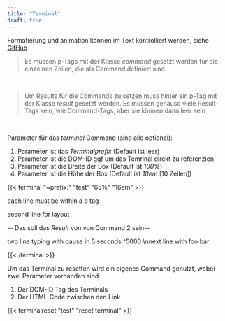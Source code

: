 ```yaml
---
title: "Terminal"
draft: true
---
```


Formatierung und animation können im Text kontrolliert werden, siehe [GitHub](https://github.com/stvwhtly/jquery-teletype-plugin#deleting-characters-)

> Es müssen p-Tags mit der Klasse _command_ gesetzt werden für die einzelnen Zeilen, die als Command definiert sind

<br/>

> Um Results für die Commands zu setzen muss hinter ein p-Tag mit der Klasse _result_ gesetzt werden. Es müssen genauso viele Result-Tags sein, wie Command-Tags, aber sie können dann leer sein

<br/>

Parameter für das _terminal_ Command (sind alle optional):

1. Parameter ist das _Terminalprefix_ (Default ist leer)
2. Parameter ist die DOM-ID ggf um das Temrinal direkt zu referenzien
3. Parameter ist die Breite der Box (Default ist _100%_)
4. Parameter ist die Höhe der Box (Default ist _10em_ [10 Zeilen])

{{< terminal "~prefix:" "test" "65%" "16em" >}}
<p class="command">each line must be within a p tag</p>
<p class="result"></p>
<p class="command">second line for layout</p>
<p class="result">-- Das soll das <em>Result</em> von von Command 2 sein--</p>
<p class="command">two line typing with pause in 5 seconds ^5000 \nnext line with foo bar</p>
<p class="result"></p>
{{< /terminal >}}

Um das Terminal zu resetten wird ein eigenes Command genutzt, wobei zwei Parameter vorhanden sind

1. Der DOM-ID Tag des Terminals
2. Der HTML-Code zwischen den Link

{{< terminalreset "test" "reset terminal" >}}



